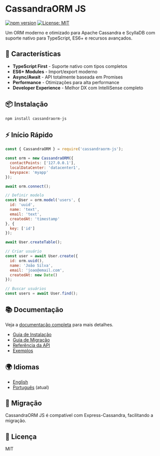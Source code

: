 # CassandraORM JS

[![npm version](https://badge.fury.io/js/cassandraorm-js.svg)](https://www.npmjs.com/package/cassandraorm-js)
[![License: MIT](https://img.shields.io/badge/License-MIT-yellow.svg)](https://opensource.org/licenses/MIT)

Um ORM moderno e otimizado para Apache Cassandra e ScyllaDB com suporte nativo para TypeScript, ES6+ e recursos avançados.

## 🚀 Características

- **TypeScript First** - Suporte nativo com tipos completos
- **ES6+ Modules** - Import/export moderno
- **Async/Await** - API totalmente baseada em Promises
- **Performance** - Otimizações para alta performance
- **Developer Experience** - Melhor DX com IntelliSense completo

## 📦 Instalação

```bash
npm install cassandraorm-js
```

## ⚡ Início Rápido

```javascript
const { CassandraORM } = require('cassandraorm-js');

const orm = new CassandraORM({
  contactPoints: ['127.0.0.1'],
  localDataCenter: 'datacenter1',
  keyspace: 'myapp'
});

await orm.connect();

// Definir modelo
const User = orm.model('users', {
  id: 'uuid',
  name: 'text',
  email: 'text',
  createdAt: 'timestamp'
}, {
  key: ['id']
});

await User.createTable();

// Criar usuário
const user = await User.create({
  id: orm.uuid(),
  name: 'João Silva',
  email: 'joao@email.com',
  createdAt: new Date()
});

// Buscar usuários
const users = await User.find();
```

## 📚 Documentação

Veja a [documentação completa](./docs/README.pt.md) para mais detalhes.

- [Guia de Instalação](./docs/installation.pt.md)
- [Guia de Migração](./docs/migration.pt.md)
- [Referência da API](./docs/api-reference.pt.md)
- [Exemplos](./docs/examples.pt.md)

## 🌍 Idiomas

- [English](./README.md)
- [Português](./README.pt.md) (atual)

## 🔄 Migração

CassandraORM JS é compatível com Express-Cassandra, facilitando a migração.

## 📄 Licença

MIT
